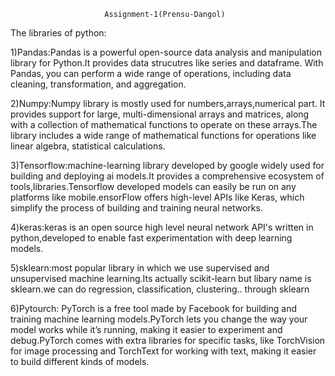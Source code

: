                          Assignment-1(Prensu-Dangol)

The libraries of python:

1)Pandas:Pandas is a powerful open-source data analysis and manipulation library for Python.It provides data strucutres like series and dataframe. With Pandas, you can perform a wide range of operations, including data cleaning, transformation, and aggregation.

2)Numpy:Numpy library is mostly used for numbers,arrays,numerical part. It provides support for large, multi-dimensional arrays and matrices, along with a collection of mathematical functions to operate on these arrays.The library includes a wide range of mathematical functions for operations like linear algebra, statistical calculations.

3)Tensorflow:machine-learning library developed by google widely used for building and deploying ai models.It provides a comprehensive ecosystem of tools,libraries.Tensorflow developed models can easily be run on any platforms like mobile.ensorFlow offers high-level APIs like Keras, which simplify the process of building and training neural networks.

4)keras:keras is an open source high level neural network API's written in python,developed to enable fast experimentation with deep learning models.

5)sklearn:most popular library in which we use supervised and unsupervised machine learning.Its actually scikit-learn but libary name is sklearn.we can do regression, classification, clustering.. through sklearn

6)Pytourch: PyTorch is a free tool made by Facebook for building and training machine learning models.PyTorch lets you change the way your model works while it’s running, making it easier to experiment and debug.PyTorch comes with extra libraries for specific tasks, like TorchVision for image processing and TorchText for working with text, making it easier to build different kinds of models.
